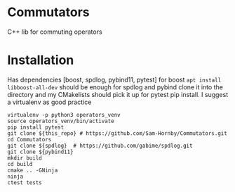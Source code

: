 # Commutators
C++ lib for commuting operators

# Installation

Has dependencies [boost, spdlog, pybind11, pytest]
for boost `apt install libboost-all-dev` should be enough
for spdlog and pybind clone it into the directory and my CMakelists should pick it up
for pytest pip install. I suggest a virtualenv as good practice

```
virtualenv -p python3 operators_venv
source operators_venv/bin/activate
pip install pytest
git clone ${this_repo} # https://github.com/Sam-Hornby/Commutators.git
cd Commutators
git clone ${spdlog}  # https://github.com/gabime/spdlog.git
git clone ${pybind11}
mkdir build
cd build
cmake .. -GNinja
ninja
ctest tests
```
